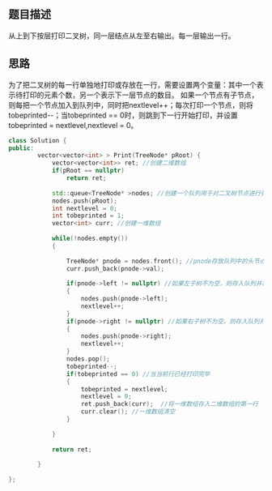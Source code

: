 ## 题目描述
从上到下按层打印二叉树，同一层结点从左至右输出。每一层输出一行。

## 思路
为了把二叉树的每一行单独地打印或存放在一行，需要设置两个变量：其中一个表示待打印的元素个数，另一个表示下一层节点的数目。
如果一个节点有子节点，则每把一个节点加入到队列中，同时把nextlevel++；每次打印一个节点，则将tobeprinted--；当tobeprinted == 0时，则跳到下一行开始打印，并设置tobeprinted = nextlevel,nextlevel = 0。

```c++
class Solution {
public:
        vector<vector<int> > Print(TreeNode* pRoot) {
            vector<vector<int>> ret; //创建二维数组
            if(pRoot == nullptr)
                return ret;
            
            std::queue<TreeNode* >nodes; //创建一个队列用于对二叉树节点进行弹入和弹出
            nodes.push(pRoot);
            int nextlevel = 0;
            int tobeprinted = 1;
            vector<int> curr; //创建一维数组
            
            while(!nodes.empty())
            {
               
                TreeNode* pnode = nodes.front(); //pnode存放队列中的头节点
                curr.push_back(pnode->val);
                
                if(pnode->left != nullptr) //如果左子树不为空，则存入队列并将nextlevel+1
                {
                    nodes.push(pnode->left);
                    nextlevel++;
                }
                if(pnode->right != nullptr) //如果右子树不为空，则存入队列并将nextlevel+1
                {
                    nodes.push(pnode->right);
                    nextlevel++;
                }
                nodes.pop();
                tobeprinted--;
                if(tobeprinted == 0) //当当前行已经打印完毕
                {
                    tobeprinted = nextlevel;
                    nextlevel = 0;
                    ret.push_back(curr);  //将一维数组存入二维数组的第一行
                    curr.clear(); //一维数组清空
                }
                
            }
            
            return ret;
        
        }
    
};
```
